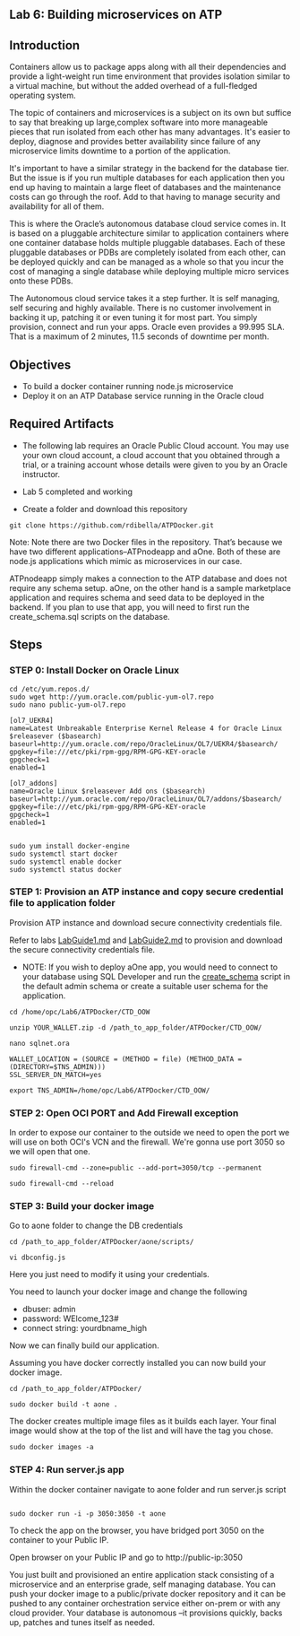 
## Lab 6: Building microservices on ATP


## Introduction

Containers allow us to package apps along with all their dependencies and provide a light-weight run time environment that provides isolation similar to a virtual machine, but without the added overhead of a full-fledged operating system.

The topic of containers and microservices is a subject on its own but suffice to say that breaking up large,complex software into more manageable pieces that run isolated from each other has many advantages. It's easier to deploy, diagnose and provides better availability since failure of any microservice limits downtime to a portion of the application.

It's important to have a similar strategy in the backend for the database tier. But the issue is if you run multiple databases for each application then you end up having to maintain a large fleet of databases and the maintenance costs can go through the roof. Add to that having to manage security and availability for all of them.

This is where the Oracle’s autonomous database cloud service comes in. It is based on a pluggable architecture similar to application containers where one container database holds multiple pluggable databases. Each of these pluggable databases or PDBs are completely isolated from each other, can be deployed quickly and can be managed as a whole so that you incur the cost of managing a single database while deploying multiple micro services onto these PDBs.

The Autonomous cloud service takes it a step further. It is self managing, self securing and highly available. There is no customer involvement in backing it up, patching it or even tuning it for most part. You simply provision, connect and run your apps. Oracle even provides a 99.995 SLA. That is a maximum of 2 minutes, 11.5 seconds of downtime per month.


## Objectives

- To build a docker container running node.js microservice
- Deploy it on an ATP Database service running in the Oracle cloud

## Required Artifacts

-   The following lab requires an Oracle Public Cloud account. You may use your own cloud account, a cloud account that you obtained through a trial, or a training account whose details were given to you by an Oracle instructor.

-   Lab 5 completed and working 

- Create a folder and download this repository
```
git clone https://github.com/rdibella/ATPDocker.git

```

Note: Note there are two Docker files in the repository. That’s because we have two different applications–ATPnodeapp and aOne. Both of these are node.js applications which mimic as microservices in our case.

ATPnodeapp simply makes a connection to the ATP database and does not require any schema setup. aOne, on the other hand is a sample marketplace application and requires schema and seed data to be deployed in the backend. If you plan to use that app, you will need to first run the create_schema.sql scripts on the database.

## Steps
### **STEP 0: Install Docker on Oracle Linux**



```
cd /etc/yum.repos.d/
sudo wget http://yum.oracle.com/public-yum-ol7.repo
sudo nano public-yum-ol7.repo

[ol7_UEKR4]
name=Latest Unbreakable Enterprise Kernel Release 4 for Oracle Linux $releasever ($basearch)
baseurl=http://yum.oracle.com/repo/OracleLinux/OL7/UEKR4/$basearch/
gpgkey=file:///etc/pki/rpm-gpg/RPM-GPG-KEY-oracle
gpgcheck=1
enabled=1

[ol7_addons]
name=Oracle Linux $releasever Add ons ($basearch)
baseurl=http://yum.oracle.com/repo/OracleLinux/OL7/addons/$basearch/
gpgkey=file:///etc/pki/rpm-gpg/RPM-GPG-KEY-oracle
gpgcheck=1
enabled=1


sudo yum install docker-engine
sudo systemctl start docker
sudo systemctl enable docker
sudo systemctl status docker
```

### **STEP 1: Provision an ATP instance and copy secure credential file to application folder**

Provision ATP instance and download secure connectivity credentials file.

Refer to labs <a href="https://github.com/oracle/learning-library/blob/master/workshops/autonomous-transaction-processing/LabGuide100ProvisionAnATPDatabase.md" target="_blank">LabGuide1.md</a> and <a href="https://github.com/oracle/learning-library/blob/master/workshops/autonomous-transaction-processing/LabGuide200SecureConnectivityAndDataAccess.md" target="_blank">LabGuide2.md</a> to provision and download the secure connectivity credentials file.

- NOTE: If you wish to deploy aOne app, you would need to connect to your database using SQL Developer and run the [create_schema](https://github.com/oracle/learning-library/tree/master/autonomous-database/workshops/atp-s/scripts/800/create_schema.sql) script in the default admin schema or create a suitable user schema for the application.

 
```
cd /home/opc/Lab6/ATPDocker/CTD_OOW

unzip YOUR_WALLET.zip -d /path_to_app_folder/ATPDocker/CTD_OOW/

nano sqlnet.ora

WALLET_LOCATION = (SOURCE = (METHOD = file) (METHOD_DATA = (DIRECTORY=$TNS_ADMIN)))
SSL_SERVER_DN_MATCH=yes

export TNS_ADMIN=/home/opc/Lab6/ATPDocker/CTD_OOW/

```

### **STEP 2: Open OCI PORT and Add Firewall exception**

In order to expose our container to the outside we need to open the port we will use on both OCI's VCN and the firewall. We're gonna use port 3050 so we will open that one.

```
sudo firewall-cmd --zone=public --add-port=3050/tcp --permanent

sudo firewall-cmd --reload
```

### **STEP 3: Build your docker image**

Go to aone folder to change the DB credentials

```
cd /path_to_app_folder/ATPDocker/aone/scripts/

vi dbconfig.js
```
Here you just need to modify it using your credentials.

You need to launch your docker image and change the following
- dbuser: admin
- password: WElcome_123#
- connect string: yourdbname_high 

Now we can finally build our application.


Assuming you have docker correctly installed you can now build your docker image.


```
cd /path_to_app_folder/ATPDocker/

sudo docker build -t aone .
```


The docker creates multiple image files as it builds each layer. Your final image would show at the top of the list and will have the tag you chose.

```
sudo docker images -a
```



### **STEP 4: Run server.js app**

Within the docker container navigate to aone folder and run server.js script

```

sudo docker run -i -p 3050:3050 -t aone

```




To check the app on the browser, you have bridged port 3050 on the container to your Public IP.

Open browser on your Public IP and go to http://public-ip:3050


You just built and provisioned an entire application stack consisting of a microservice and an enterprise grade, self managing database. You can push your docker image to a public/private docker repository and it can be pushed to any container orchestration service either on-prem or with any cloud provider. Your database is autonomous –it provisions quickly, backs up, patches and tunes itself as needed.


